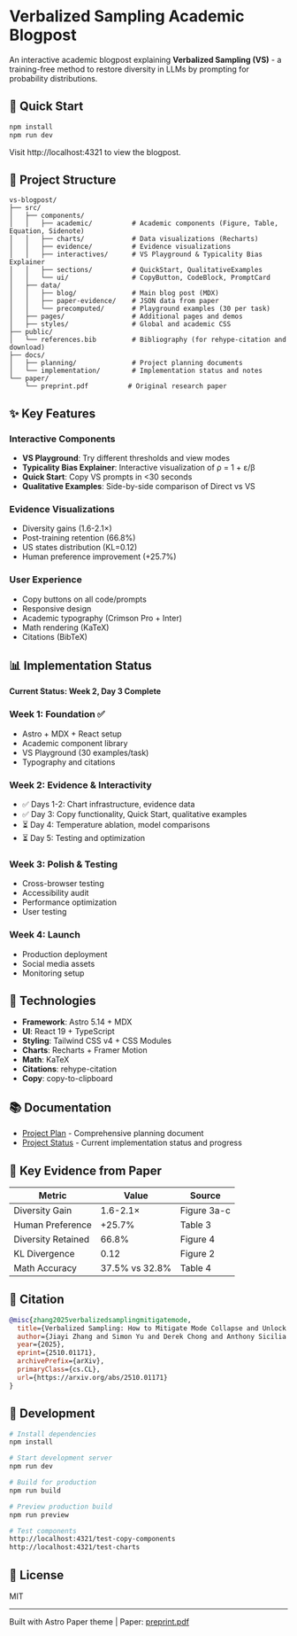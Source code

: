 # Verbalized Sampling Academic Blogpost

An interactive academic blogpost explaining **Verbalized Sampling (VS)** - a training-free method to restore diversity in LLMs by prompting for probability distributions.

## 🚀 Quick Start

```bash
npm install
npm run dev
```

Visit http://localhost:4321 to view the blogpost.

## 📁 Project Structure

```
vs-blogpost/
├── src/
│   ├── components/
│   │   ├── academic/          # Academic components (Figure, Table, Equation, Sidenote)
│   │   ├── charts/            # Data visualizations (Recharts)
│   │   ├── evidence/          # Evidence visualizations
│   │   ├── interactives/      # VS Playground & Typicality Bias Explainer
│   │   ├── sections/          # QuickStart, QualitativeExamples
│   │   └── ui/                # CopyButton, CodeBlock, PromptCard
│   ├── data/
│   │   ├── blog/              # Main blog post (MDX)
│   │   ├── paper-evidence/    # JSON data from paper
│   │   └── precomputed/       # Playground examples (30 per task)
│   ├── pages/                 # Additional pages and demos
│   ├── styles/                # Global and academic CSS
├── public/
│   └── references.bib         # Bibliography (for rehype-citation and download)
├── docs/
│   ├── planning/              # Project planning documents
│   └── implementation/        # Implementation status and notes
└── paper/
    └── preprint.pdf          # Original research paper
```

## ✨ Key Features

### Interactive Components
- **VS Playground**: Try different thresholds and view modes
- **Typicality Bias Explainer**: Interactive visualization of ρ = 1 + ε/β
- **Quick Start**: Copy VS prompts in <30 seconds
- **Qualitative Examples**: Side-by-side comparison of Direct vs VS

### Evidence Visualizations
- Diversity gains (1.6-2.1×)
- Post-training retention (66.8%)
- US states distribution (KL=0.12)
- Human preference improvement (+25.7%)

### User Experience
- Copy buttons on all code/prompts
- Responsive design
- Academic typography (Crimson Pro + Inter)
- Math rendering (KaTeX)
- Citations (BibTeX)

## 📊 Implementation Status

**Current Status: Week 2, Day 3 Complete**

### Week 1: Foundation ✅
- Astro + MDX + React setup
- Academic component library
- VS Playground (30 examples/task)
- Typography and citations

### Week 2: Evidence & Interactivity
- ✅ Days 1-2: Chart infrastructure, evidence data
- ✅ Day 3: Copy functionality, Quick Start, qualitative examples
- ⏳ Day 4: Temperature ablation, model comparisons
- ⏳ Day 5: Testing and optimization

### Week 3: Polish & Testing
- Cross-browser testing
- Accessibility audit
- Performance optimization
- User testing

### Week 4: Launch
- Production deployment
- Social media assets
- Monitoring setup

## 🔧 Technologies

- **Framework**: Astro 5.14 + MDX
- **UI**: React 19 + TypeScript
- **Styling**: Tailwind CSS v4 + CSS Modules
- **Charts**: Recharts + Framer Motion
- **Math**: KaTeX
- **Citations**: rehype-citation
- **Copy**: copy-to-clipboard

## 📚 Documentation

- [Project Plan](docs/PROJECT_PLAN.md) - Comprehensive planning document
- [Project Status](docs/PROJECT_STATUS.md) - Current implementation status and progress

## 🎯 Key Evidence from Paper

| Metric | Value | Source |
|--------|-------|--------|
| Diversity Gain | 1.6-2.1× | Figure 3a-c |
| Human Preference | +25.7% | Table 3 |
| Diversity Retained | 66.8% | Figure 4 |
| KL Divergence | 0.12 | Figure 2 |
| Math Accuracy | 37.5% vs 32.8% | Table 4 |

## 📝 Citation

```bibtex
@misc{zhang2025verbalizedsamplingmitigatemode,
  title={Verbalized Sampling: How to Mitigate Mode Collapse and Unlock LLM Diversity},
  author={Jiayi Zhang and Simon Yu and Derek Chong and Anthony Sicilia and Michael R. Tomz and Christopher D. Manning and Weiyan Shi},
  year={2025},
  eprint={2510.01171},
  archivePrefix={arXiv},
  primaryClass={cs.CL},
  url={https://arxiv.org/abs/2510.01171}
}
```

## 🚦 Development

```bash
# Install dependencies
npm install

# Start development server
npm run dev

# Build for production
npm run build

# Preview production build
npm run preview

# Test components
http://localhost:4321/test-copy-components
http://localhost:4321/test-charts
```

## 📄 License

MIT

---

Built with Astro Paper theme | Paper: [preprint.pdf](paper/preprint.pdf)
